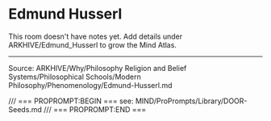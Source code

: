 # Edmund Husserl

This room doesn't have notes yet. Add details under ARKHIVE/Edmund_Husserl to grow the Mind Atlas.

---
Source: ARKHIVE/Why/Philosophy Religion and Belief Systems/Philosophical Schools/Modern Philosophy/Phenomenology/Edmund-Husserl.md

/// === PROPROMPT:BEGIN ===
see: MIND/ProPrompts/Library/DOOR-Seeds.md
/// === PROPROMPT:END ===
